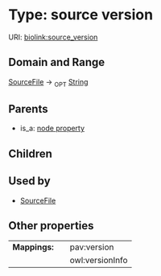 
# Type: source version




URI: [biolink:source_version](https://w3id.org/biolink/vocab/source_version)


## Domain and Range

[SourceFile](SourceFile.md) ->  <sub>OPT</sub> [String](types/String.md)

## Parents

 *  is_a: [node property](node_property.md)

## Children


## Used by

 * [SourceFile](SourceFile.md)

## Other properties

|  |  |  |
| --- | --- | --- |
| **Mappings:** | | pav:version |
|  | | owl:versionInfo |

